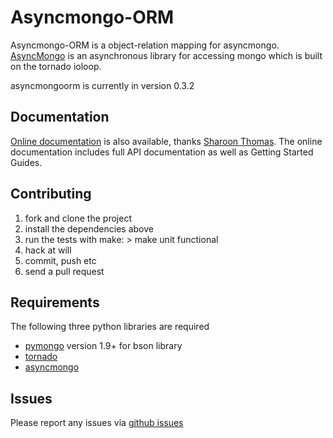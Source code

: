 Asyncmongo-ORM
======================

Asyncmongo-ORM is a object-relation mapping for asyncmongo. [AsyncMongo](http://github.github.com/bitly/asyncmongo) is an asynchronous library for accessing mongo which is built on the tornado ioloop.

asyncmongoorm is currently in version 0.3.2

Documentation
-----------------

[Online documentation](http://openlabs.github.com/asyncmongo-orm/) is also available, thanks [Sharoon Thomas](https://github.com/sharoonthomas). The online documentation includes full API documentation as well as Getting Started Guides.

Contributing
------------------

1. fork and clone the project
2. install the dependencies above
3. run the tests with make: > make unit functional
4. hack at will
5. commit, push etc
6. send a pull request

Requirements
------------
The following three python libraries are required

* [pymongo](http://github.com/mongodb/mongo-python-driver) version 1.9+ for bson library
* [tornado](http://github.com/facebook/tornado)
* [asyncmongo](http://github.github.com/bitly/asyncmongo)

Issues
------

Please report any issues via [github issues](https://github.com/marcelnicolay/asyncmongo-orm/issues)